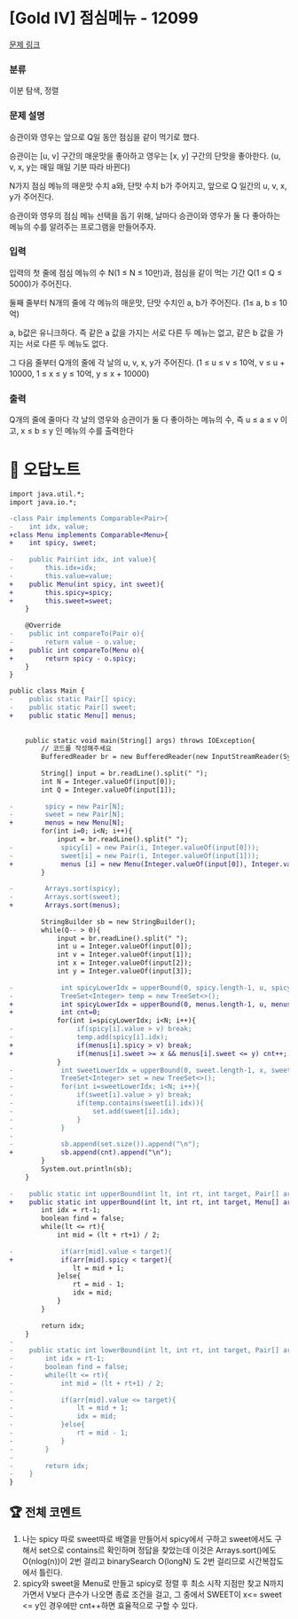 # [Gold IV] 점심메뉴 - 12099 

[문제 링크](https://www.acmicpc.net/problem/12099) 

### 분류

이분 탐색, 정렬

### 문제 설명

<p>승관이와 영우는 앞으로 Q일 동안 점심을 같이 먹기로 했다. </p>

<p>승관이는 [u, v] 구간의 매운맛을 좋아하고 영우는 [x, y] 구간의 단맛을 좋아한다. (u, v, x, y는 매일 매일 기분 따라 바뀐다) </p>

<p>N가지 점심 메뉴의 매운맛 수치 a와, 단맛 수치 b가 주어지고, 앞으로 Q 일간의 u, v, x, y가 주어진다. </p>

<p>승관이와 영우의 점심 메뉴 선택을 돕기 위해, 날마다 승관이와 영우가 둘 다 좋아하는 메뉴의 수를 알려주는 프로그램을 만들어주자.</p>

### 입력 

 <p>입력의 첫 줄에 점심 메뉴의 수 N(1 ≤ N ≤ 10만)과, 점심을 같이 먹는 기간 Q(1 ≤ Q ≤ 5000)가 주어진다. </p>

<p>둘째 줄부터 N개의 줄에 각 메뉴의 매운맛, 단맛 수치인 a, b가 주어진다. (1≤ a, b ≤ 10억) </p>

<p>a, b값은 유니크하다. 즉 같은 a 값을 가지는 서로 다른 두 메뉴는 없고, 같은 b 값을 가지는 서로 다른 두 메뉴도 없다. </p>

<p>그 다음 줄부터 Q개의 줄에 각 날의 u, v, x, y가 주어진다. (1 ≤ u ≤ v ≤ 10억, v ≤ u + 10000, 1 ≤ x ≤ y ≤ 10억, y ≤ x + 10000) </p>

### 출력 

 <p>Q개의 줄에 줄마다 각 날의 영우와 승관이가 둘 다 좋아하는 메뉴의 수, 즉 u ≤ a ≤ v 이고, x ≤ b ≤ y 인 메뉴의 수를 출력한다 </p>



#  🚀  오답노트 

```diff
import java.util.*;
import java.io.*;

-class Pair implements Comparable<Pair>{
-    int idx, value;
+class Menu implements Comparable<Menu>{
+    int spicy, sweet;
    
-    public Pair(int idx, int value){
-        this.idx=idx;
-        this.value=value;
+    public Menu(int spicy, int sweet){
+        this.spicy=spicy;
+        this.sweet=sweet;
    }
    
    @Override
-    public int compareTo(Pair o){
-        return value - o.value;
+    public int compareTo(Menu o){
+        return spicy - o.spicy;
    }
}

public class Main {
-    public static Pair[] spicy;
-    public static Pair[] sweet;
+    public static Menu[] menus;
    
    
    public static void main(String[] args) throws IOException{
        // 코드를 작성해주세요
        BufferedReader br = new BufferedReader(new InputStreamReader(System.in));
        
        String[] input = br.readLine().split(" ");
        int N = Integer.valueOf(input[0]);
        int Q = Integer.valueOf(input[1]);
        
-        spicy = new Pair[N];
-        sweet = new Pair[N];
+        menus = new Menu[N];
        for(int i=0; i<N; i++){
            input = br.readLine().split(" ");
-            spicy[i] = new Pair(i, Integer.valueOf(input[0]));
-            sweet[i] = new Pair(i, Integer.valueOf(input[1]));
+            menus [i] = new Menu(Integer.valueOf(input[0]), Integer.valueOf(input[1]));
        }
        
-        Arrays.sort(spicy);
-        Arrays.sort(sweet);
+        Arrays.sort(menus);
        
        StringBuilder sb = new StringBuilder();
        while(Q-- > 0){
            input = br.readLine().split(" ");
            int u = Integer.valueOf(input[0]);
            int v = Integer.valueOf(input[1]);
            int x = Integer.valueOf(input[2]);
            int y = Integer.valueOf(input[3]);
            
-            int spicyLowerIdx = upperBound(0, spicy.length-1, u, spicy);
-            TreeSet<Integer> temp = new TreeSet<>();
+            int spicyLowerIdx = upperBound(0, menus.length-1, u, menus);
+            int cnt=0;
            for(int i=spicyLowerIdx; i<N; i++){
-                if(spicy[i].value > v) break;
-                temp.add(spicy[i].idx);
+                if(menus[i].spicy > v) break;
+                if(menus[i].sweet >= x && menus[i].sweet <= y) cnt++;
            }
-            int sweetLowerIdx = upperBound(0, sweet.length-1, x, sweet);
-            TreeSet<Integer> set = new TreeSet<>();
-            for(int i=sweetLowerIdx; i<N; i++){
-                if(sweet[i].value > y) break;
-                if(temp.contains(sweet[i].idx)){
-                    set.add(sweet[i].idx);
-                }
-            }
-            
-            sb.append(set.size()).append("\n");
+            sb.append(cnt).append("\n");
        }
        System.out.println(sb);
    }
    
-    public static int upperBound(int lt, int rt, int target, Pair[] arr){
+    public static int upperBound(int lt, int rt, int target, Menu[] arr){
        int idx = rt-1;
        boolean find = false;
        while(lt <= rt){
            int mid = (lt + rt+1) / 2;
            
-            if(arr[mid].value < target){
+            if(arr[mid].spicy < target){
                lt = mid + 1;
            }else{
                rt = mid - 1;
                idx = mid;
            }
        }
        
        return idx;
    }
-    
-    public static int lowerBound(int lt, int rt, int target, Pair[] arr){
-        int idx = rt-1;
-        boolean find = false;
-        while(lt <= rt){
-            int mid = (lt + rt+1) / 2;
-            
-            if(arr[mid].value <= target){
-                lt = mid + 1;
-                idx = mid;
-            }else{
-                rt = mid - 1;
-            }
-        }
-        
-        return idx;
-    }
}

```


 ## 🏆 전체 코멘트 

1. 나는 spicy 따로 sweet따로 배열을 만들어서 spicy에서 구하고 sweet에서도 구해서 set으로 contains르 확인하며 정답을 찾았는데 이것은 Arrays.sort()에도 O(nlog(n))이 2번 걸리고
binarySearch O(longN) 도 2번 걸리므로 시간복잡도에서 틀린다.
2. spicy와 sweet을 Menu로 만들고 spicy로 정렬 후 최소 시작 지점만 찾고 N까지 가면서 V보다 큰수가 나오면 종료 조건을 걸고, 그 중에서 SWEET이 x<= sweet <= y인 경우에만 cnt++하면 효율적으로 구할 수 있다.